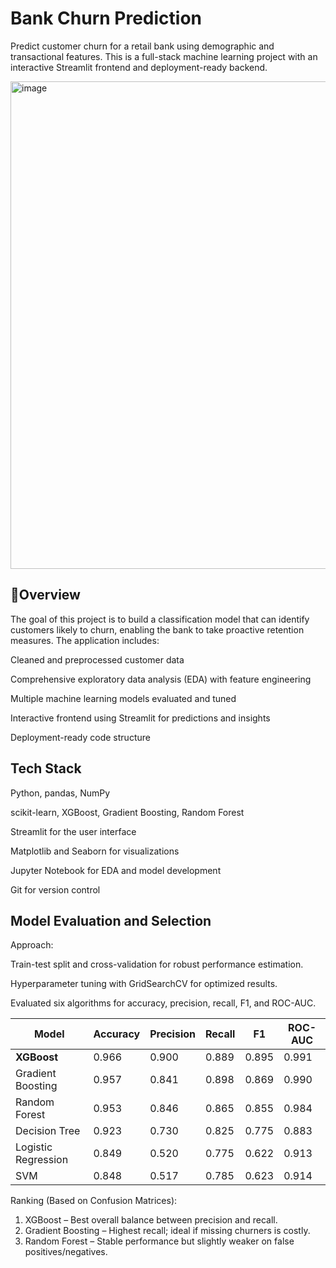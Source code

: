 # Bank Churn Prediction

Predict customer churn for a retail bank using demographic and transactional features. This is a full-stack machine learning project with an interactive Streamlit frontend and deployment-ready backend.

<img width="537" height="780" alt="image" src="https://github.com/user-attachments/assets/a9519bc4-9b70-4764-b6ea-d16d320ac791" />

## 📌Overview

The goal of this project is to build a classification model that can identify customers likely to churn, enabling the bank to take proactive retention measures. The application includes:

Cleaned and preprocessed customer data

Comprehensive exploratory data analysis (EDA) with feature engineering

Multiple machine learning models evaluated and tuned

Interactive frontend using Streamlit for predictions and insights

Deployment-ready code structure

## Tech Stack

Python, pandas, NumPy

scikit-learn, XGBoost, Gradient Boosting, Random Forest

Streamlit for the user interface <ss>

Matplotlib and Seaborn for visualizations

Jupyter Notebook for EDA and model development

Git for version control

## Model Evaluation and Selection

Approach:

Train-test split and cross-validation for robust performance estimation.

Hyperparameter tuning with GridSearchCV for optimized results.

Evaluated six algorithms for accuracy, precision, recall, F1, and ROC-AUC.

| Model               | Accuracy | Precision | Recall | F1    | ROC-AUC |
| ------------------- | -------- | --------- | ------ | ----- | ------- |
| **XGBoost**         | 0.966    | 0.900     | 0.889  | 0.895 | 0.991   |
| Gradient Boosting   | 0.957    | 0.841     | 0.898  | 0.869 | 0.990   |
| Random Forest       | 0.953    | 0.846     | 0.865  | 0.855 | 0.984   |
| Decision Tree       | 0.923    | 0.730     | 0.825  | 0.775 | 0.883   |
| Logistic Regression | 0.849    | 0.520     | 0.775  | 0.622 | 0.913   |
| SVM                 | 0.848    | 0.517     | 0.785  | 0.623 | 0.914   |


Ranking (Based on Confusion Matrices):

1. XGBoost – Best overall balance between precision and recall.
2. Gradient Boosting – Highest recall; ideal if missing churners is costly.
3. Random Forest – Stable performance but slightly weaker on false positives/negatives.
